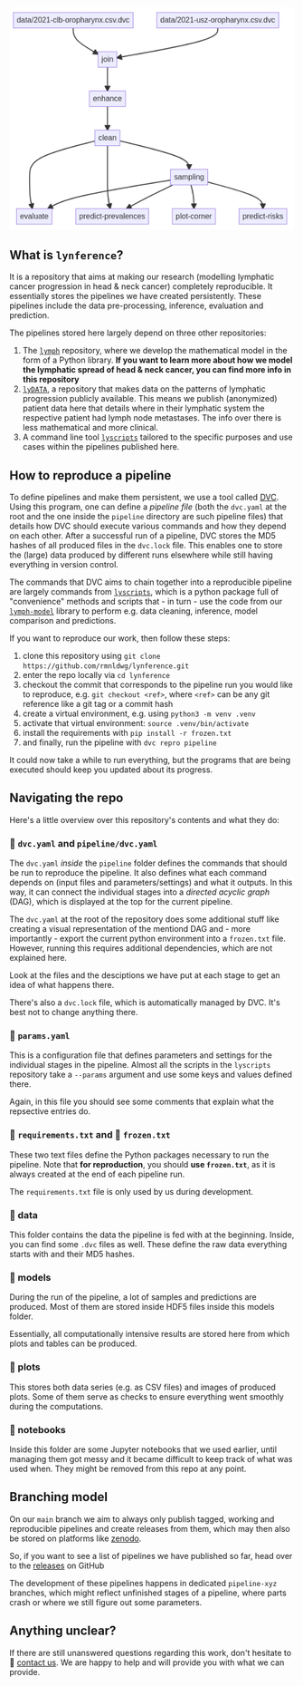 
![pipeline](./dag.png)

## What is **`lynference`**?

It is a repository that aims at making our research (modelling lymphatic cancer progression in head & neck cancer) completely reproducible. It essentially stores the pipelines we have created persistently. These pipelines include the data pre-processing, inference, evaluation and prediction.

The pipelines stored here largely depend on three other repositories:

1. The [`lymph`](https://github.com/rmnldwg/lymph) repository, where we develop the mathematical model in the form of a Python library. **If you want to learn more about how we model the lymphatic spread of head & neck cancer, you can find more info in this repository**
2. [`lyDATA`](https://github.com/rmnldwg/lydata), a repository that makes data on the patterns of lymphatic progression publicly available. This means we publish (anonymized) patient data here that details where in their lymphatic system the respective patient had lymph node metastases. The info over there is less mathematical and more clinical.
3. A command line tool [`lyscripts`](https://github.com/rmnldwg/lyscripts) tailored to the specific purposes and use cases within the pipelines published here.

## How to reproduce a pipeline

To define pipelines and make them persistent, we use a tool called [DVC]. Using this program, one can define a *pipeline file* (both the `dvc.yaml` at the root and the one inside the `pipeline` directory are such pipeline files) that details how DVC should execute various commands and how they depend on each other. After a successful run of a pipeline, DVC stores the MD5 hashes of all produced files in the `dvc.lock` file. This enables one to store the (large) data produced by different runs elsewhere while still having everything in version control.

The commands that DVC aims to chain together into a reproducible pipeline are largely commands from [`lyscripts`], which is a python package full of "convenience" methods and scripts that - in turn - use the code from our [`lymph-model`] library to perform e.g. data cleaning, inference, model comparison and predictions.

If you want to reproduce our work, then follow these steps:

1. clone this repository using `git clone https://github.com/rmnldwg/lynference.git`
2. enter the repo locally via `cd lynference`
3. checkout the commit that corresponds to the pipeline run you would like to reproduce, e.g. `git checkout <ref>`, where `<ref>` can be any git reference like a git tag or a commit hash
4. create a virtual environment, e.g. using `python3 -m venv .venv`
5. activate that virtual environment: `source .venv/bin/activate`
6. install the requirements with `pip install -r frozen.txt`
7. and finally, run the pipeline with `dvc repro pipeline`

It could now take a while to run everything, but the programs that are being executed should keep you updated about its progress.

[DVC]: https://dvc.org
[`lyscripts`]: https://github.com/rmnldwg/lyscripts
[`lymph-model`]: https://github.com/rmnldwg/lymph

## Navigating the repo

Here's a little overview over this repository's contents and what they do:

### 📄 `dvc.yaml` and `pipeline/dvc.yaml`

The `dvc.yaml` _inside_ the `pipeline` folder defines the commands that should be run to reproduce the pipeline. It also defines what each command depends on (input files and parameters/settings) and what it outputs. In this way, it can connect the individual stages into a _directed acyclic graph_ (DAG), which is displayed at the top for the current pipeline.

The `dvc.yaml` at the root of the repository does some additional stuff like creating a visual representation of the mentiond DAG and - more importantly - export the current python environment into a `frozen.txt` file. However, running this requires additional dependencies, which are not explained here.

Look at the files and the desciptions we have put at each stage to get an idea of what happens there.

There's also a `dvc.lock` file, which is automatically managed by DVC. It's best not to change anything there.

### 📄 `params.yaml`

This is a configuration file that defines parameters and settings for the individual stages in the pipeline. Almost all the scripts in the `lyscripts` repository take a `--params` argument and use some keys and values defined there.

Again, in this file you should see some comments that explain what the repsective entries do.

### 📄 `requirements.txt` and 📄 `frozen.txt`

These two text files define the Python packages necessary to run the pipeline. Note that **for reproduction**, you should **use `frozen.txt`**, as it is always created at the end of each pipeline run.

The `requirements.txt` file is only used by us during development.

### 📁 data

This folder contains the data the pipeline is fed with at the beginning. Inside, you can find some `.dvc` files as well. These define the raw data everything starts with and their MD5 hashes.

### 📁 models

During the run of the pipeline, a lot of samples and predictions are produced. Most of them are stored inside HDF5 files inside this models folder.

Essentially, all computationally intensive results are stored here from which plots and tables can be produced.

### 📁 plots

This stores both data series (e.g. as CSV files) and images of produced plots. Some of them serve as checks to ensure everything went smoothly during the computations.

### 📁 notebooks

Inside this folder are some Jupyter notebooks that we used earlier, until managing them got messy and it became difficult to keep track of what was used when. They might be removed from this repo at any point.

## Branching model

On our `main` branch we aim to always only publish tagged, working and reproducible pipelines and create releases from them, which may then also be stored on platforms like [zenodo].

So, if you want to see a list of pipelines we have published so far, head over to the [releases] on GitHub

The development of these pipelines happens in dedicated `pipeline-xyz` branches, which might reflect unfinished stages of a pipeline, where parts crash or where we still figure out some parameters.

[zenodo]: https://zenodo.org
[releases]: https://github.com/rmnldwg/lynference/releases

## Anything unclear?

If there are still unanswered questions regarding this work, don't hesitate to 📧 [contact us](mailto:roman.ludwig@usz.ch). We are happy to help and will provide you with what we can provide.
